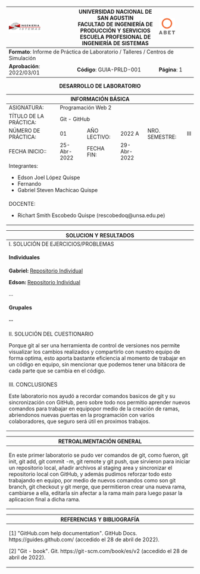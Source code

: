 <div align="center">
<table>
    <theader>
        <tr>
            <td><img src="https://github.com/rescobedoq/pw2/blob/main/epis.png?raw=true" alt="EPIS" style="width:50%; height:auto"/></td>
            <th>
                <span style="font-weight:bold;">UNIVERSIDAD NACIONAL DE SAN AGUSTIN</span><br />
                <span style="font-weight:bold;">FACULTAD DE INGENIERÍA DE PRODUCCIÓN Y SERVICIOS</span><br />
                <span style="font-weight:bold;">ESCUELA PROFESIONAL DE INGENIERÍA DE SISTEMAS</span>
            </th>
            <td><img src="https://github.com/rescobedoq/pw2/blob/main/abet.png?raw=true" alt="ABET" style="width:50%; height:auto"/></td>
        </tr>
    </theader>
    <tbody>
        <tr><td colspan="3"><span style="font-weight:bold;">Formato</span>: Informe de Práctica de Laboratorio / Talleres / Centros de Simulación</td></tr>
        <tr><td><span style="font-weight:bold;">Aprobación</span>:  2022/03/01</td><td><span style="font-weight:bold;">Código</span>: GUIA-PRLD-001</td><td><span style="font-weight:bold;">Página</span>: 1</td></tr>
    </tbody>
</table>
</div>

<div align="center">
<span style="font-weight:bold;">DESARROLLO DE LABORATORIO</span><br />
</div>


<table>
<theader>
<tr><th colspan="6">INFORMACIÓN BÁSICA</th></tr>
</theader>
<tbody>
<tr><td>ASIGNATURA:</td><td colspan="5">Programación Web 2</td></tr>
<tr><td>TÍTULO DE LA PRÁCTICA:</td><td colspan="5">Git - GitHub</td></tr>
<tr>
<td>NÚMERO DE PRÁCTICA:</td><td>01</td><td>AÑO LECTIVO:</td><td>2022 A</td><td>NRO. SEMESTRE:</td><td>III</td>
</tr>
<tr>
<td>FECHA INICIO::</td><td>25-Abr-2022</td><td>FECHA FIN:</td><td>29-Abr-2022</td>
</tr>
<tr><td colspan="6">Integrantes:
<ul>
<li>Edson Joel López Quispe </li>
<li>Fernando</li>
<li>Gabriel Steven Machicao Quispe</li>
</ul>
</td>
</<tr>
<tr><td colspan="6">DOCENTE:
<ul>
<li>Richart Smith Escobedo Quispe (rescobedoq@unsa.edu.pe)</li>
</ul>
</td>
</<tr>
</tdbody>
</table>
<table>
<theader>
<tr><th colspan="6">SOLUCION Y RESULTADOS</th></tr>
</theader>
<tbody>
<tr><td colspan="6">I. SOLUCIÓN DE EJERCICIOS/PROBLEMAS
    <h4>Individuales</h4>
    <p><strong>Gabriel: </strong> <a href="https://github.com/gabriel7529/Lab01">Repositorio Individual</a></p>
    <p><strong>Edson: </strong><a href="https://github.com/elopezqu/Lab_Pweb2.git">Repositorio Individual</a></p>
    <p>...</p>
    <h4>Grupales<h/4>
    <p>...</p>
    </td></tr>
<tr><td colspan="6">II. SOLUCIÓN DEL CUESTIONARIO
<p>Porque git al ser una herramienta de control de versiones nos permite visualizar los cambios realizados y compartirlo con nuestro equipo de forma optima, esto aporta bastante eficiencia al momento de trabajar en un código en equipo, sin mencionar que podemos tener una bitácora de cada parte que se cambia en el código.</p></td></tr>
<tr><td colspan="6">III. CONCLUSIONES
<p>Este laboratorio nos ayudó a recordar comandos basicos de git y su sincronización con GitHub, pero sobre todo nos permitio aprender nuevos comandos para trabajar en equipopor medio de la creación de ramas, abriendonos nuevas puertas en la programación con varios colaboradores, que seguro será útil en proximos trabajos.</p></td></tr>
</table>
<table>
<theader>
<tr><th colspan="6">RETROALIMENTACIÓN GENERAL</th></tr>
</theader>
<tbody>
<tr><td colspan="6">
<p>En este primer laboratorio se pudo ver comandos de git, como fueron, git init, git add, git commit -m, git remote y git push, que sirvieron para iniciar un repositorio local, añadir archivos al staging area y sincronizar el repositorio local con GitHub, y además pudimos reforzar todo esto trabajando en equipo, por medio de nuevos comandos como son git branch, git checkout y git merge, que permitieron crear una nueva rama, cambiarse a ella, editarla sin afectar a la rama main para luego pasar la aplicacion final a dicha rama.</p></td></tr>
</table>
<table>
<theader>
<tr><th colspan="6">REFERENCIAS Y BIBLIOGRAFÍA</th></tr>
</theader>
<tbody>
<tr><td colspan="6">
<p>[1] "GitHub.com help documentation". GitHub Docs. https://guides.github.com/ (accedido el 28 de abril de 2022).</p>
<p>[2] "Git - book". Git. https://git-scm.com/book/es/v2 (accedido el 28 de abril de 2022).</p>
</td></tr>
</table>
